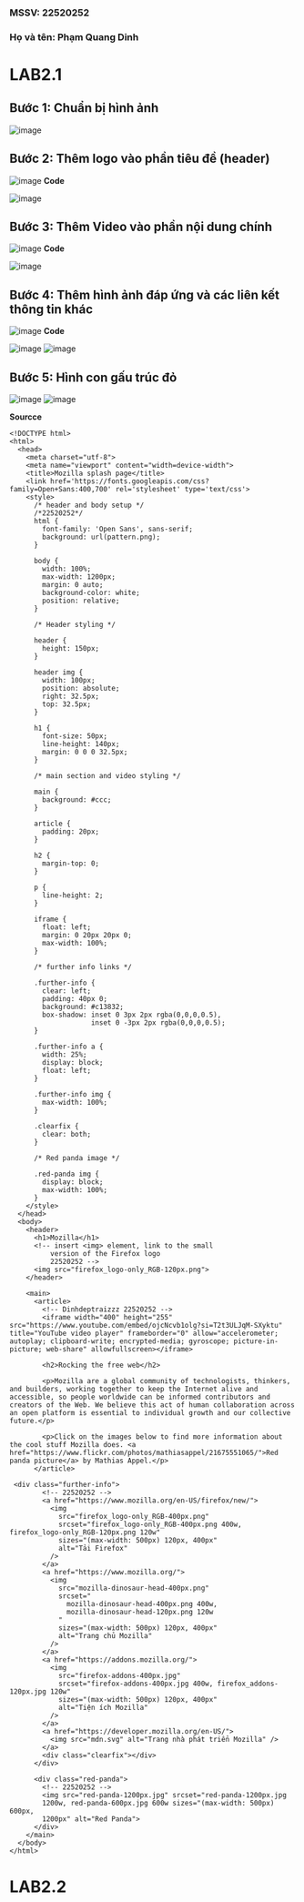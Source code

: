 ### MSSV: 22520252
### Họ và tên: Phạm Quang Dinh
# LAB2.1
## Bước 1: Chuẩn bị hình ảnh
![image](https://github.com/user-attachments/assets/84cd070a-29d3-4473-bc2c-c2387731fe65)

## Bước 2: Thêm logo vào phần tiêu đề (header)
![image](https://github.com/user-attachments/assets/2d6747c5-7def-4b03-8dea-7c38d3b91b8f)
**Code**

![image](https://github.com/user-attachments/assets/a934dc60-e072-49c7-85a7-d243e1270963)

## Bước 3: Thêm Video vào phần nội dung chính
![image](https://github.com/user-attachments/assets/a7251ac7-8b92-4495-b8d5-0760c098f2eb)
**Code**

![image](https://github.com/user-attachments/assets/5e7fa353-f6ab-4a59-a0d8-3677a3ee8710)

## Bước 4: Thêm hình ảnh đáp ứng và các liên kết thông tin khác
![image](https://github.com/user-attachments/assets/952b8cbf-d231-43dd-a244-89c5cb20c6c9)
**Code**

![image](https://github.com/user-attachments/assets/b32a8e87-8810-417d-9d3e-04f9b8b22f01)
![image](https://github.com/user-attachments/assets/f6408203-bdb3-4c4f-b26a-d3a197419874)

## Bước 5: Hình con gấu trúc đỏ

![image](https://github.com/user-attachments/assets/03b76a42-8c98-4bf9-8fbb-04d0d020382e)
![image](https://github.com/user-attachments/assets/f2684b37-8396-4610-95fe-1a3ebfbf3034)



**Sourcce**
```
<!DOCTYPE html>
<html>
  <head>
    <meta charset="utf-8">
    <meta name="viewport" content="width=device-width">
    <title>Mozilla splash page</title>
    <link href='https://fonts.googleapis.com/css?family=Open+Sans:400,700' rel='stylesheet' type='text/css'>
    <style>
      /* header and body setup */
      /*22520252*/
      html {
        font-family: 'Open Sans', sans-serif;
        background: url(pattern.png);
      }

      body {
        width: 100%;
        max-width: 1200px;
        margin: 0 auto;
        background-color: white;
        position: relative;
      }

      /* Header styling */

      header {
        height: 150px;
      }

      header img {
        width: 100px;
        position: absolute;
        right: 32.5px;
        top: 32.5px;
      }

      h1 {
        font-size: 50px;
        line-height: 140px;
        margin: 0 0 0 32.5px;
      }

      /* main section and video styling */

      main {
        background: #ccc;
      }

      article {
        padding: 20px;
      }

      h2 {
        margin-top: 0;
      }

      p {
        line-height: 2;
      }

      iframe {
        float: left;
        margin: 0 20px 20px 0;
        max-width: 100%;
      }

      /* further info links */

      .further-info {
        clear: left;
        padding: 40px 0;
        background: #c13832;
        box-shadow: inset 0 3px 2px rgba(0,0,0,0.5),
                    inset 0 -3px 2px rgba(0,0,0,0.5);
      }

      .further-info a {
        width: 25%;
        display: block;
        float: left;
      }

      .further-info img {
        max-width: 100%;
      }

      .clearfix {
        clear: both;
      }

      /* Red panda image */

      .red-panda img {
        display: block;
        max-width: 100%;
      }
    </style>
  </head>
  <body>
    <header>
      <h1>Mozilla</h1>
      <!-- insert <img> element, link to the small
          version of the Firefox logo
          22520252 -->
      <img src="firefox_logo-only_RGB-120px.png">
    </header>

    <main>
      <article>
        <!-- Dinhdeptraizzz 22520252 -->
        <iframe width="400" height="255" src="https://www.youtube.com/embed/ojcNcvb1olg?si=T2t3ULJqM-SXyktu" title="YouTube video player" frameborder="0" allow="accelerometer; autoplay; clipboard-write; encrypted-media; gyroscope; picture-in-picture; web-share" allowfullscreen></iframe>

        <h2>Rocking the free web</h2>

        <p>Mozilla are a global community of technologists, thinkers, and builders, working together to keep the Internet alive and accessible, so people worldwide can be informed contributors and creators of the Web. We believe this act of human collaboration across an open platform is essential to individual growth and our collective future.</p>

        <p>Click on the images below to find more information about the cool stuff Mozilla does. <a href="https://www.flickr.com/photos/mathiasappel/21675551065/">Red panda picture</a> by Mathias Appel.</p>
      </article>

 <div class="further-info">
        <!-- 22520252 -->
        <a href="https://www.mozilla.org/en-US/firefox/new/">
          <img
            src="firefox_logo-only_RGB-400px.png"
            srcset="firefox_logo-only_RGB-400px.png 400w, firefox_logo-only_RGB-120px.png 120w"
            sizes="(max-width: 500px) 120px, 400px"
            alt="Tải Firefox"
          />
        </a>
        <a href="https://www.mozilla.org/">
          <img
            src="mozilla-dinosaur-head-400px.png"
            srcset="
              mozilla-dinosaur-head-400px.png 400w,
              mozilla-dinosaur-head-120px.png 120w
            "
            sizes="(max-width: 500px) 120px, 400px"
            alt="Trang chủ Mozilla"
          />
        </a>
        <a href="https://addons.mozilla.org/">
          <img
            src="firefox-addons-400px.jpg"
            srcset="firefox-addons-400px.jpg 400w, firefox_addons-120px.jpg 120w"
            sizes="(max-width: 500px) 120px, 400px"
            alt="Tiện ích Mozilla"
          />
        </a>
        <a href="https://developer.mozilla.org/en-US/">
          <img src="mdn.svg" alt="Trang nhà phát triển Mozilla" />
        </a>
        <div class="clearfix"></div>
      </div>

      <div class="red-panda">
        <!-- 22520252 -->
        <img src="red-panda-1200px.jpg" srcset="red-panda-1200px.jpg
        1200w, red-panda-600px.jpg 600w sizes="(max-width: 500px) 600px,
        1200px" alt="Red Panda">
      </div>
    </main>
  </body>
</html>
```

# LAB2.2
